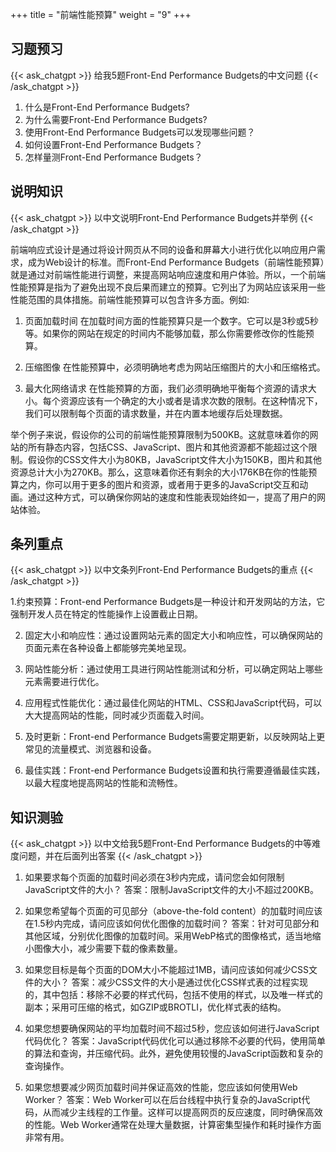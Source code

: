 +++
title = "前端性能预算"
weight = "9"
+++
## 习题预习
{{< ask_chatgpt >}}
给我5题Front-End Performance Budgets的中文问题
{{< /ask_chatgpt >}}



1. 什么是Front-End Performance Budgets? 
2. 为什么需要Front-End Performance Budgets? 
3. 使用Front-End Performance Budgets可以发现哪些问题？ 
4. 如何设置Front-End Performance Budgets？ 
5. 怎样量测Front-End Performance Budgets？   

## 说明知识
{{< ask_chatgpt >}}
以中文说明Front-End Performance Budgets并举例
{{< /ask_chatgpt >}}



前端响应式设计是通过将设计网页从不同的设备和屏幕大小进行优化以响应用户需求，成为Web设计的标准。而Front-End Performance Budgets（前端性能预算）就是通过对前端性能进行调整，来提高网站响应速度和用户体验。所以，一个前端性能预算是指为了避免出现不良后果而建立的预算。它列出了为网站应该采用一些性能范围的具体措施。前端性能预算可以包含许多方面。例如:

1. 页面加载时间
在加载时间方面的性能预算只是一个数字。它可以是3秒或5秒等。如果你的网站在规定的时间内不能够加载，那么你需要修改你的性能预算。

2. 压缩图像
在性能预算中，必须明确地考虑为网站压缩图片的大小和压缩格式。

3. 最大化网络请求
在性能预算的方面，我们必须明确地平衡每个资源的请求大小。每个资源应该有一个确定的大小或者是请求次数的限制。在这种情况下，我们可以限制每个页面的请求数量，并在内置本地缓存后处理数据。

举个例子来说，假设你的公司的前端性能预算限制为500KB。这就意味着你的网站的所有静态内容，包括CSS、JavaScript、图片和其他资源都不能超过这个限制。假设你的CSS文件大小为80KB，JavaScript文件大小为150KB，图片和其他资源总计大小为270KB。那么，这意味着你还有剩余的大小176KB在你的性能预算之内，你可以用于更多的图片和资源，或者用于更多的JavaScript交互和动画。通过这种方式，可以确保你网站的速度和性能表现始终如一，提高了用户的网站体验。   

## 条列重点
{{< ask_chatgpt >}}
以中文条列Front-End Performance Budgets的重点
{{< /ask_chatgpt >}}



1.约束预算：Front-end Performance Budgets是一种设计和开发网站的方法，它强制开发人员在特定的性能操作上设置截止日期。

2. 固定大小和响应性：通过设置网站元素的固定大小和响应性，可以确保网站的页面元素在各种设备上都能够完美地呈现。

3. 网站性能分析：通过使用工具进行网站性能测试和分析，可以确定网站上哪些元素需要进行优化。

4. 应用程式性能优化：通过最佳化网站的HTML、CSS和JavaScript代码，可以大大提高网站的性能，同时减少页面载入时间。

5. 及时更新：Front-end Performance Budgets需要定期更新，以反映网站上更常见的流量模式、浏览器和设备。

6. 最佳实践：Front-end Performance Budgets设置和执行需要遵循最佳实践，以最大程度地提高网站的性能和流畅性。   

## 知识测验
{{< ask_chatgpt >}}
以中文给我5题Front-End Performance Budgets的中等难度问题，并在后面列出答案
{{< /ask_chatgpt >}}



1. 如果要求每个页面的加载时间必须在3秒内完成，请问您会如何限制JavaScript文件的大小？
答案：限制JavaScript文件的大小不超过200KB。

2. 如果您希望每个页面的可见部分（above-the-fold content）的加载时间应该在1.5秒内完成，请问应该如何优化图像的加载时间？
答案：针对可见部分和其他区域，分别优化图像的加载时间。采用WebP格式的图像格式，适当地缩小图像大小，减少需要下载的像素数量。

3. 如果您目标是每个页面的DOM大小不能超过1MB，请问应该如何减少CSS文件的大小？
答案：减少CSS文件的大小是通过优化CSS样式表的过程实现的，其中包括：移除不必要的样式代码，包括不使用的样式，以及唯一样式的副本；采用可压缩的格式，如GZIP或BROTLI，优化样式表的结构。

4. 如果您想要确保网站的平均加载时间不超过5秒，您应该如何进行JavaScript代码优化？
答案：JavaScript代码优化可以通过移除不必要的代码，使用简单的算法和查询，并压缩代码。此外，避免使用较慢的JavaScript函数和复杂的查询操作。

5. 如果您想要减少网页加载时间并保证高效的性能，您应该如何使用Web Worker？
答案：Web Worker可以在后台线程中执行复杂的JavaScript代码，从而减少主线程的工作量。这样可以提高网页的反应速度，同时确保高效的性能。Web Worker通常在处理大量数据，计算密集型操作和耗时操作方面非常有用。   

